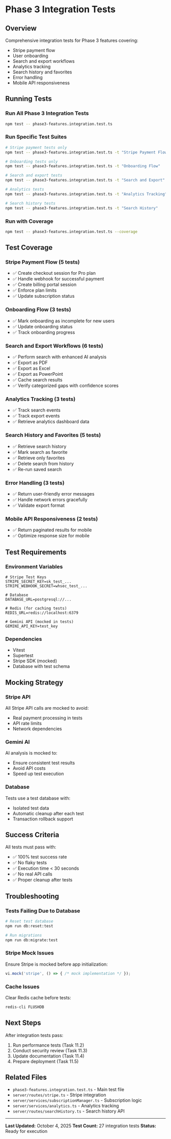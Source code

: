 # Phase 3 Integration Tests

## Overview

Comprehensive integration tests for Phase 3 features covering:
- Stripe payment flow
- User onboarding
- Search and export workflows
- Analytics tracking
- Search history and favorites
- Error handling
- Mobile API responsiveness

## Running Tests

### Run All Phase 3 Integration Tests
```bash
npm test -- phase3-features.integration.test.ts
```

### Run Specific Test Suites
```bash
# Stripe payment tests only
npm test -- phase3-features.integration.test.ts -t "Stripe Payment Flow"

# Onboarding tests only
npm test -- phase3-features.integration.test.ts -t "Onboarding Flow"

# Search and export tests
npm test -- phase3-features.integration.test.ts -t "Search and Export"

# Analytics tests
npm test -- phase3-features.integration.test.ts -t "Analytics Tracking"

# Search history tests
npm test -- phase3-features.integration.test.ts -t "Search History"
```

### Run with Coverage
```bash
npm test -- phase3-features.integration.test.ts --coverage
```

## Test Coverage

### Stripe Payment Flow (5 tests)
- ✅ Create checkout session for Pro plan
- ✅ Handle webhook for successful payment
- ✅ Create billing portal session
- ✅ Enforce plan limits
- ✅ Update subscription status

### Onboarding Flow (3 tests)
- ✅ Mark onboarding as incomplete for new users
- ✅ Update onboarding status
- ✅ Track onboarding progress

### Search and Export Workflows (6 tests)
- ✅ Perform search with enhanced AI analysis
- ✅ Export as PDF
- ✅ Export as Excel
- ✅ Export as PowerPoint
- ✅ Cache search results
- ✅ Verify categorized gaps with confidence scores

### Analytics Tracking (3 tests)
- ✅ Track search events
- ✅ Track export events
- ✅ Retrieve analytics dashboard data

### Search History and Favorites (5 tests)
- ✅ Retrieve search history
- ✅ Mark search as favorite
- ✅ Retrieve only favorites
- ✅ Delete search from history
- ✅ Re-run saved search

### Error Handling (3 tests)
- ✅ Return user-friendly error messages
- ✅ Handle network errors gracefully
- ✅ Validate export format

### Mobile API Responsiveness (2 tests)
- ✅ Return paginated results for mobile
- ✅ Optimize response size for mobile

## Test Requirements

### Environment Variables
```env
# Stripe Test Keys
STRIPE_SECRET_KEY=sk_test_...
STRIPE_WEBHOOK_SECRET=whsec_test_...

# Database
DATABASE_URL=postgresql://...

# Redis (for caching tests)
REDIS_URL=redis://localhost:6379

# Gemini API (mocked in tests)
GEMINI_API_KEY=test_key
```

### Dependencies
- Vitest
- Supertest
- Stripe SDK (mocked)
- Database with test schema

## Mocking Strategy

### Stripe API
All Stripe API calls are mocked to avoid:
- Real payment processing in tests
- API rate limits
- Network dependencies

### Gemini AI
AI analysis is mocked to:
- Ensure consistent test results
- Avoid API costs
- Speed up test execution

### Database
Tests use a test database with:
- Isolated test data
- Automatic cleanup after each test
- Transaction rollback support

## Success Criteria

All tests must pass with:
- ✅ 100% test success rate
- ✅ No flaky tests
- ✅ Execution time < 30 seconds
- ✅ No real API calls
- ✅ Proper cleanup after tests

## Troubleshooting

### Tests Failing Due to Database
```bash
# Reset test database
npm run db:reset:test

# Run migrations
npm run db:migrate:test
```

### Stripe Mock Issues
Ensure Stripe is mocked before app initialization:
```typescript
vi.mock('stripe', () => { /* mock implementation */ });
```

### Cache Issues
Clear Redis cache before tests:
```bash
redis-cli FLUSHDB
```

## Next Steps

After integration tests pass:
1. Run performance tests (Task 11.2)
2. Conduct security review (Task 11.3)
3. Update documentation (Task 11.4)
4. Prepare deployment (Task 11.5)

## Related Files

- `phase3-features.integration.test.ts` - Main test file
- `server/routes/stripe.ts` - Stripe integration
- `server/services/subscriptionManager.ts` - Subscription logic
- `server/services/analytics.ts` - Analytics tracking
- `server/routes/searchHistory.ts` - Search history API

---

**Last Updated:** October 4, 2025
**Test Count:** 27 integration tests
**Status:** Ready for execution

